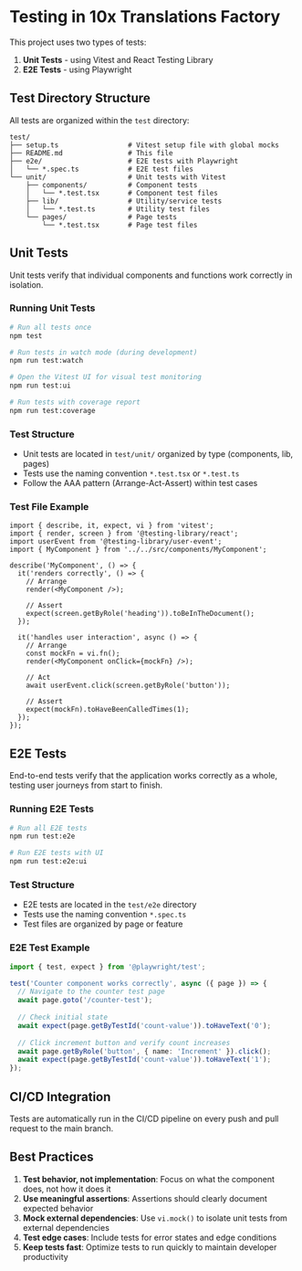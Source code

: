 # Testing in 10x Translations Factory

This project uses two types of tests:

1. **Unit Tests** - using Vitest and React Testing Library
2. **E2E Tests** - using Playwright

## Test Directory Structure

All tests are organized within the `test` directory:

```
test/
├── setup.ts                 # Vitest setup file with global mocks
├── README.md                # This file
├── e2e/                     # E2E tests with Playwright
│   └── *.spec.ts            # E2E test files
└── unit/                    # Unit tests with Vitest
    ├── components/          # Component tests
    │   └── *.test.tsx       # Component test files
    ├── lib/                 # Utility/service tests
    │   └── *.test.ts        # Utility test files
    └── pages/               # Page tests
        └── *.test.tsx       # Page test files
```

## Unit Tests

Unit tests verify that individual components and functions work correctly in isolation.

### Running Unit Tests

```bash
# Run all tests once
npm test

# Run tests in watch mode (during development)
npm run test:watch

# Open the Vitest UI for visual test monitoring
npm run test:ui

# Run tests with coverage report
npm run test:coverage
```

### Test Structure

- Unit tests are located in `test/unit/` organized by type (components, lib, pages)
- Tests use the naming convention `*.test.tsx` or `*.test.ts`
- Follow the AAA pattern (Arrange-Act-Assert) within test cases

### Test File Example

```tsx
import { describe, it, expect, vi } from 'vitest';
import { render, screen } from '@testing-library/react';
import userEvent from '@testing-library/user-event';
import { MyComponent } from '../../src/components/MyComponent';

describe('MyComponent', () => {
  it('renders correctly', () => {
    // Arrange
    render(<MyComponent />);
    
    // Assert
    expect(screen.getByRole('heading')).toBeInTheDocument();
  });

  it('handles user interaction', async () => {
    // Arrange
    const mockFn = vi.fn();
    render(<MyComponent onClick={mockFn} />);
    
    // Act
    await userEvent.click(screen.getByRole('button'));
    
    // Assert
    expect(mockFn).toHaveBeenCalledTimes(1);
  });
});
```

## E2E Tests

End-to-end tests verify that the application works correctly as a whole, testing user journeys from start to finish.

### Running E2E Tests

```bash
# Run all E2E tests
npm run test:e2e

# Run E2E tests with UI
npm run test:e2e:ui
```

### Test Structure

- E2E tests are located in the `test/e2e` directory
- Tests use the naming convention `*.spec.ts`
- Test files are organized by page or feature

### E2E Test Example

```ts
import { test, expect } from '@playwright/test';

test('Counter component works correctly', async ({ page }) => {
  // Navigate to the counter test page
  await page.goto('/counter-test');
  
  // Check initial state
  await expect(page.getByTestId('count-value')).toHaveText('0');
  
  // Click increment button and verify count increases
  await page.getByRole('button', { name: 'Increment' }).click();
  await expect(page.getByTestId('count-value')).toHaveText('1');
});
```

## CI/CD Integration

Tests are automatically run in the CI/CD pipeline on every push and pull request to the main branch.

## Best Practices

1. **Test behavior, not implementation**: Focus on what the component does, not how it does it
2. **Use meaningful assertions**: Assertions should clearly document expected behavior
3. **Mock external dependencies**: Use `vi.mock()` to isolate unit tests from external dependencies
4. **Test edge cases**: Include tests for error states and edge conditions
5. **Keep tests fast**: Optimize tests to run quickly to maintain developer productivity 
